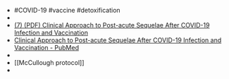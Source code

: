 - #COVID-19 #vaccine #detoxification
-
- [(7) (PDF) Clinical Approach to Post-acute Sequelae After COVID-19 Infection and Vaccination](https://www.researchgate.net/publication/375814234_Clinical_Approach_to_Post-acute_Sequelae_After_COVID-19_Infection_and_Vaccination)
- [Clinical Approach to Post-acute Sequelae After COVID-19 Infection and Vaccination - PubMed](https://pubmed.ncbi.nlm.nih.gov/38024037/)
-
- [[McCullough protocol]]
-